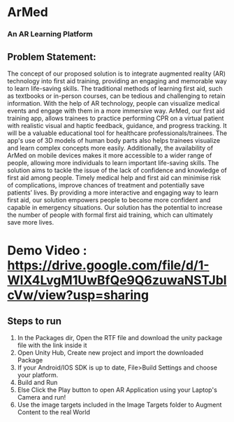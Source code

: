 # ArMed
### An AR Learning Platform




## Problem Statement:

The concept of our proposed solution is to integrate augmented reality (AR) technology into first aid training, providing an engaging and memorable way to learn life-saving skills. The traditional methods of learning first aid, such as textbooks or in-person courses, can be tedious and challenging to retain information. With the help of AR technology, people can visualize medical events and engage with them in a more immersive way.
ArMed, our first aid training app, allows trainees to practice performing CPR on a virtual patient with realistic visual and haptic feedback, guidance, and progress tracking. It will be a valuable educational tool for healthcare professionals/trainees. The app's use of 3D models of human body parts also helps trainees visualize and learn complex concepts more easily. Additionally, the availability of ArMed on mobile devices makes it more accessible to a wider range of people, allowing more individuals to learn important life-saving skills.
The solution aims to tackle the issue of the lack of confidence and knowledge of first aid among people. Timely medical help and first aid can minimise risk of complications, improve chances of treatment and potentially save patients’ lives. By providing a more interactive and engaging way to learn first aid, our solution empowers people to become more confident and capable in emergency situations. Our solution has the potential to increase the number of people with formal first aid training, which can ultimately save more lives.


# Demo Video : https://drive.google.com/file/d/1-WlX4LvgM1UwBfQe9Q6zuwaNSTJblcVw/view?usp=sharing

## Steps to run

1. In the Packages dir, Open the RTF file and download the unity package file with the link inside it 
2. Open Unity Hub, Create new project and import the downloaded Package
3. If your Android/IOS SDK is up to date, File>Build Settings and choose your platform.
4. Build and Run 
5. Else Click the Play button to open AR Application using your Laptop's Camera and run!
6. Use the image targets included in the Image Targets folder to Augment Content to the real World

